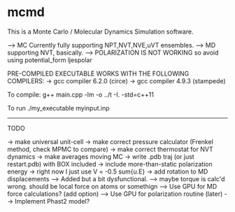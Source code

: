 # mcmd
This is a Monte Carlo / Molecular Dynamics Simulation software.

--> MC Currently fully supporting NPT,NVT,NVE,uVT ensembles.
--> MD supporting NVT, basically.
--> POLARIZATION IS NOT WORKING so avoid using
    potential_form   ljespolar

PRE-COMPILED EXECUTABLE WORKS WITH THE FOLLOWING COMPILERS:
    -> gcc compiler 6.2.0 (circe)
    -> gcc compiler 4.9.3 (stampede)

To compile:
g++ main.cpp -lm -o ../t -I. -std=c++11

To run
./my_executable myinput.inp

------------------------------------------

TODO

-> make universal unit-cell
-> make correct pressure calculator (Frenkel method, check MPMC to compare)
-> make correct thermostat for NVT dynamics
-> make averages moving MC
-> write .pdb traj (or just restart.pdb) with BOX included
-> include more-than-static polarization energy
	-> right now I just use V = -0.5 sum{u.E}
-> add rotation to MD displacements
    --> Added but a bit dysfunctional. 
    --> maybe torque is calc'd wrong. should be local force on atoms or somethign
--> Use GPU for MD force calculations? (add option)
    --> Use GPU for polarization routine (later)
--> Implement Phast2 model?
